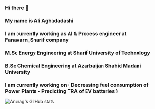 ### Hi there 👋
### My name is Ali Aghadadashi
### I am currently working as AI & Process engineer at Fanavarn_Sharif company
### M.Sc Energy Engineering at Sharif University of Technology
### B.Sc Chemical Engineering at Azarbaijan Shahid Madani University
### I am currently working on ( Decreasing fuel consumption of Power Plants - Predicting TRA of EV batteries )



![Anurag's GitHub stats](https://github-readme-stats.vercel.app/api?username=aliagh11&show_icons=true&theme=radical)
